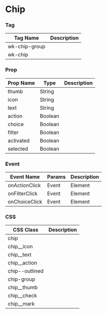 # Chip

### Tag
Tag Name | Description
--- | --- 
wk-chip-group | 
wk-chip | 

### Prop
Prop Name | Type | Description
--- | --- | ---
thumb | String |
icon | String |
text | String |
action | Boolean |
choice | Boolean |
filter | Boolean |
activated | Boolean |
selected | Boolean |

### Event
Event Name | Params | Description
--- | --- | ---
onActionClick | Event | Element
onFilterClick | Event | Element
onChoiceClick | Event | Element

### CSS
CSS Class | Description
--- | --- 
chip |
chip__icon |
chip__text |
chip__action |
chip--outlined |
chip-group |
chip__thumb |
chip__check |
chip__mark |